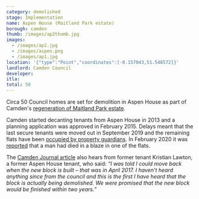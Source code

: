 ```yaml
---
category: demolished
stage: Implementation 
name: Aspen House (Maitland Park estate) 
borough: camden
thumb: /images/ap2thumb.jpg
images:
  - /images/ap2.jpg
  - /images/aspen.png
  - /images/ap1.jpg
location: '{"type":"Point","coordinates":[-0.157043,51.548572]}'
landlord: Camden Council
developer:
itla:
total: 50
---
```

Circa 50 Council homes are set for demolition in Aspen House as part of Camden's [regeneration of Maitland Park estate](https://www.camden.gov.uk/maitland-park).

Camden started decanting tenants from Aspen House in 2013 and a planning application was approved in February 2015. Delays meant that the last secure tenants were moved out in September 2019 and the remaining flats have been [occupied by property guardians](https://uk.vps-guardians.com/bookonline/locations-building.jsp?id=-7814773019304955797). In February 2020 it was [reported](http://camdennewjournal.com/article/mystery-of-fire-death-of-man-in-demolition-council-block) that a man had died in a blaze in one of the flats.

The [Camden Journal article](http://camdennewjournal.com/article/mystery-of-fire-death-of-man-in-demolition-council-block) also hears from former tenant Kristian Lawton, a former Aspen House tenant, who said: _“I was told I could move back when the new block is built – that was in April 2017. I haven’t heard anything since from the council and this is the first I have heard that the block is actually being demolished. We were promised that the new block would be finished within two years.”_
